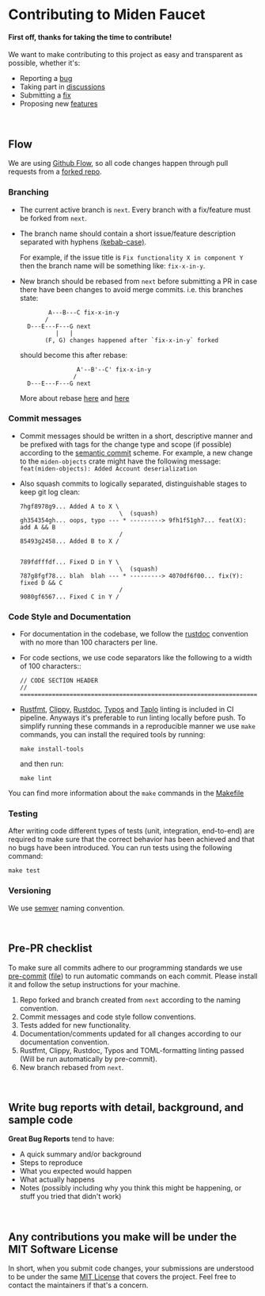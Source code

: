 # Contributing to Miden Faucet

#### First off, thanks for taking the time to contribute!

We want to make contributing to this project as easy and transparent as possible, whether it's:

- Reporting a [bug](https://github.com/0xMiden/miden-faucet/issues/new?assignees=&labels=bug&projects=&template=1-bugreport.yml)
- Taking part in [discussions](https://github.com/0xMiden/miden-faucet/discussions)
- Submitting a [fix](https://github.com/0xMiden/miden-faucet/pulls)
- Proposing new [features](https://github.com/0xMiden/miden-faucet/issues/new?assignees=&labels=enhancement&projects=&template=2-feature-request.yml)

&nbsp;

## Flow

We are using [Github Flow](https://docs.github.com/en/get-started/quickstart/github-flow), so all code changes happen through pull requests from a [forked repo](https://docs.github.com/en/get-started/quickstart/fork-a-repo).

### Branching

- The current active branch is `next`. Every branch with a fix/feature must be forked from `next`.

- The branch name should contain a short issue/feature description separated with hyphens [(kebab-case)](https://en.wikipedia.org/wiki/Letter_case#Kebab_case).

  For example, if the issue title is `Fix functionality X in component Y` then the branch name will be something like: `fix-x-in-y`.

- New branch should be rebased from `next` before submitting a PR in case there have been changes to avoid merge commits.
  i.e. this branches state:

  ```
          A---B---C fix-x-in-y
         /
    D---E---F---G next
            |   |
         (F, G) changes happened after `fix-x-in-y` forked
  ```

  should become this after rebase:

  ```
                  A'--B'--C' fix-x-in-y
                 /
    D---E---F---G next
  ```

  More about rebase [here](https://git-scm.com/docs/git-rebase) and [here](https://www.atlassian.com/git/tutorials/rewriting-history/git-rebase#:~:text=What%20is%20git%20rebase%3F,of%20a%20feature%20branching%20workflow.)

### Commit messages

- Commit messages should be written in a short, descriptive manner and be prefixed with tags for the change type and scope (if possible) according to the [semantic commit](https://gist.github.com/joshbuchea/6f47e86d2510bce28f8e7f42ae84c716) scheme.
  For example, a new change to the `miden-objects` crate might have the following message: `feat(miden-objects): Added Account deserialization`

- Also squash commits to logically separated, distinguishable stages to keep git log clean:

  ```
  7hgf8978g9... Added A to X \
                              \  (squash)
  gh354354gh... oops, typo --- * ---------> 9fh1f51gh7... feat(X): add A && B
                              /
  85493g2458... Added B to X /


  789fdfffdf... Fixed D in Y \
                              \  (squash)
  787g8fgf78... blah  blah --- * ---------> 4070df6f00... fix(Y): fixed D && C
                              /
  9080gf6567... Fixed C in Y /
  ```

### Code Style and Documentation

- For documentation in the codebase, we follow the [rustdoc](https://doc.rust-lang.org/rust-by-example/meta/doc.html) convention with no more than 100 characters per line.
- For code sections, we use code separators like the following to a width of 100 characters::

  ```
  // CODE SECTION HEADER
  // ================================================================================
  ```

- [Rustfmt](https://github.com/rust-lang/rustfmt), [Clippy](https://github.com/rust-lang/rust-clippy), [Rustdoc](https://doc.rust-lang.org/rustdoc/index.html), [Typos](https://github.com/crate-ci/typos) and [Taplo](https://github.com/tamasfe/taplo) linting is included in CI pipeline. Anyways it's preferable to run linting locally before push. To simplify running these commands in a reproducible manner we use `make` commands, you can install the required tools by running:

  ```
  make install-tools
  ```

  and then run:

  ```
  make lint
  ```

You can find more information about the `make` commands in the [Makefile](Makefile)

### Testing

After writing code different types of tests (unit, integration, end-to-end) are required to make sure that the correct behavior has been achieved and that no bugs have been introduced. You can run tests using the following command:

```
make test
```

### Versioning

We use [semver](https://semver.org/) naming convention.

&nbsp;

## Pre-PR checklist

To make sure all commits adhere to our programming standards we use [pre-commit](https://pre-commit.com/) ([file](.pre-commit-config.yaml)) to run automatic commands on each commit. Please install it and follow the setup instructions for your machine.

1. Repo forked and branch created from `next` according to the naming convention.
2. Commit messages and code style follow conventions.
3. Tests added for new functionality.
4. Documentation/comments updated for all changes according to our documentation convention.
5. Rustfmt, Clippy, Rustdoc, Typos and TOML-formatting linting passed (Will be run automatically by pre-commit).
6. New branch rebased from `next`.

&nbsp;

## Write bug reports with detail, background, and sample code

**Great Bug Reports** tend to have:

- A quick summary and/or background
- Steps to reproduce
- What you expected would happen
- What actually happens
- Notes (possibly including why you think this might be happening, or stuff you tried that didn't work)

&nbsp;

## Any contributions you make will be under the MIT Software License

In short, when you submit code changes, your submissions are understood to be under the same [MIT License](http://choosealicense.com/licenses/mit/) that covers the project. Feel free to contact the maintainers if that's a concern.
